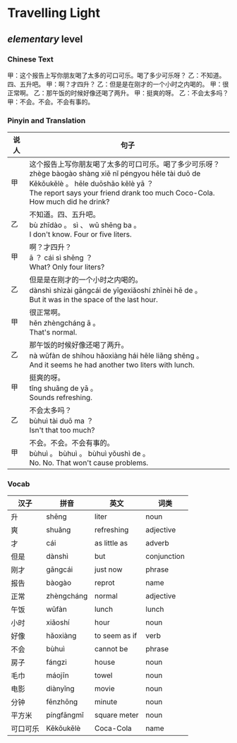 # Travelling Light
## *elementary* level

### Chinese Text
甲：这个报告上写你朋友喝了太多的可口可乐。喝了多少可乐呀？
乙：不知道。四、五升吧。
甲：啊？才四升？
乙：但是是在刚才的一个小时之内喝的。
甲：很正常啊。
乙：那午饭的时候好像还喝了两升。
甲：挺爽的呀。
乙：不会太多吗？
甲：不会。不会。不会有事的。

### Pinyin and Translation
|说人|句子|
|----|----|
|甲|这个报告上写你朋友喝了太多的可口可乐。喝了多少可乐呀？<br />zhège bàogào shàng xiě nǐ péngyou hēle tài duō de Kěkǒukělè 。 hēle duōshǎo kělè yā ？<br />The report says your friend drank too much Coco-Cola. How much did he drink?|
|乙|不知道。四、五升吧。<br />bù zhīdào 。 sì 、 wǔ shēng ba 。<br />I don't know. Four or five liters.|
|甲|啊？才四升？<br />ā ？ cái sì shēng ？<br />What? Only four liters?|
|乙|但是是在刚才的一个小时之内喝的。<br />dànshì shìzài gāngcái de yīgexiǎoshí zhīnèi hē de 。<br />But it was in the space of the last hour.|
|甲|很正常啊。<br />hěn zhèngcháng ā 。<br />That's normal.|
|乙|那午饭的时候好像还喝了两升。<br />nà wǔfàn de shíhou hǎoxiàng hái hēle liǎng shēng 。<br />And it seems he had another two liters with lunch.|
|甲|挺爽的呀。<br />tǐng shuǎng de yā 。<br />Sounds refreshing.|
|乙|不会太多吗？<br />bùhuì tài duō ma ？<br />Isn't that too much?|
|甲|不会。不会。不会有事的。<br />bùhuì 。 bùhuì 。 bùhuì yǒushì de 。<br />No. No. That won't cause problems.|
### Vocab
|汉子|拼音|英文|词类|
|----|----|----|----|
|升|shēng|liter|noun|
|爽|shuǎng|refreshing|adjective|
|才|cái|as little as|adverb|
|但是|dànshì|but|conjunction|
|刚才|gāngcái|just now|phrase|
|报告|bàogào|reprot|name|
|正常|zhèngcháng|normal|adjective|
|午饭|wǔfàn|lunch|lunch|
|小时|xiǎoshí|hour|noun|
|好像|hǎoxiàng|to seem as if|verb|
|不会|bùhuì|cannot be|phrase|
|房子|fángzi|house|noun|
|毛巾|máojīn|towel|noun|
|电影|diànyǐng|movie|noun|
|分钟|fēnzhōng|minute|noun|
|平方米|píngfāngmǐ|square meter|noun|
|可口可乐|Kěkǒukělè|Coca-Cola|name|